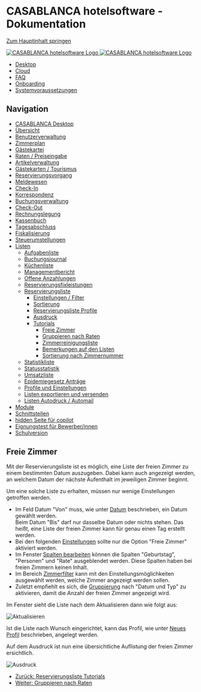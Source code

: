# CASABLANCA hotelsoftware - Dokumentation

[Zum Hauptinhalt springen](https://docs.casablanca.at/desktop/lists/reservationlist/tutorials/free_rooms/#__docusaurus_skipToContent_fallback)

[![CASABLANCA hotelsoftware Logo](https://docs.casablanca.at/img/logo.png) ![CASABLANCA hotelsoftware Logo](https://docs.casablanca.at/img/Casablanca_LOGO_2022_neg.png)](https://docs.casablanca.at/)

* [Desktop](https://docs.casablanca.at/desktop/desktop/)
* [Cloud](https://docs.casablanca.at/cloud/cloud_systems/)
* [FAQ](https://docs.casablanca.at/faq)
* [Onboarding](https://docs.casablanca.at/onboarding/fiscalization)
* [Systemvoraussetzungen](https://docs.casablanca.at/system_requirements)

## Navigation

* [CASABLANCA Desktop](https://docs.casablanca.at/desktop/desktop/)
* [Übersicht](https://docs.casablanca.at/desktop/interface/)
* [Benutzerverwaltung](https://docs.casablanca.at/desktop/user_management/)
* [Zimmerplan](https://docs.casablanca.at/desktop/room_plan/)
* [Gästekartei](https://docs.casablanca.at/desktop/guest_profile/)
* [Raten / Preiseingabe](https://docs.casablanca.at/desktop/raten/)
* [Artikelverwaltung](https://docs.casablanca.at/desktop/articles/)
* [Gästekarten / Tourismus](https://docs.casablanca.at/desktop/guest_cards/)
* [Reservierungsvorgang](https://docs.casablanca.at/desktop/reservation_process/)
* [Meldewesen](https://docs.casablanca.at/desktop/registration/)
* [Check-In](https://docs.casablanca.at/desktop/check_in/)
* [Korrespondenz](https://docs.casablanca.at/desktop/correspondence/)
* [Buchungsverwaltung](https://docs.casablanca.at/desktop/account/)
* [Check-Out](https://docs.casablanca.at/desktop/check-out/)
* [Rechnungslegung](https://docs.casablanca.at/desktop/accounting/)
* [Kassenbuch](https://docs.casablanca.at/desktop/cashbook/)
* [Tagesabschluss](https://docs.casablanca.at/desktop/daily_closing/)
* [Fiskalisierung](https://docs.casablanca.at/desktop/fiscalization/)
* [Steuerumstellungen](https://docs.casablanca.at/desktop/tax_changes/)
* [Listen](https://docs.casablanca.at/desktop/lists/)
  * [Aufgabenliste](https://docs.casablanca.at/desktop/lists/todolist/)
  * [Buchungsjournal](https://docs.casablanca.at/desktop/lists/booking_journal/)
  * [Küchenliste](https://docs.casablanca.at/desktop/lists/catering_list/)
  * [Managementbericht](https://docs.casablanca.at/desktop/lists/managementreport/)
  * [Offene Anzahlungen](https://docs.casablanca.at/desktop/lists/deposit_list/)
  * [Reservierungsfixleistungen](https://docs.casablanca.at/desktop/lists/fixed_reservation_services/)
  * [Reservierungsliste](https://docs.casablanca.at/desktop/lists/reservationlist/)
    * [Einstellungen / Filter](https://docs.casablanca.at/desktop/lists/reservationlist/settings_filter)
    * [Sortierung](https://docs.casablanca.at/desktop/lists/reservationlist/sort)
    * [Reservierungsliste Profile](https://docs.casablanca.at/desktop/lists/reservationlist/profiles)
    * [Ausdruck](https://docs.casablanca.at/desktop/lists/reservationlist/print)
    * [Tutorials](https://docs.casablanca.at/desktop/lists/reservationlist/tutorials/)
      * [Freie Zimmer](https://docs.casablanca.at/desktop/lists/reservationlist/tutorials/free_rooms)
      * [Gruppieren nach Raten](https://docs.casablanca.at/desktop/lists/reservationlist/tutorials/group_by_rate)
      * [Zimmerreinigungsliste](https://docs.casablanca.at/desktop/lists/reservationlist/tutorials/housekeeping_list)
      * [Bemerkungen auf den Listen](https://docs.casablanca.at/desktop/lists/reservationlist/tutorials/remarks)
      * [Sortierung nach Zimmernummer](https://docs.casablanca.at/desktop/lists/reservationlist/tutorials/sort_by_roomnumber)
  * [Statistikliste](https://docs.casablanca.at/desktop/lists/statistiklist/)
  * [Statusstatistik](https://docs.casablanca.at/desktop/lists/statusstatistic/)
  * [Umsatzliste](https://docs.casablanca.at/desktop/lists/saleslist/)
  * [Epidemiegesetz Anträge](https://docs.casablanca.at/desktop/lists/epidemic_law/)
  * [Profile und Einstellungen](https://docs.casablanca.at/desktop/lists/settings/)
  * [Listen exportieren und versenden](https://docs.casablanca.at/desktop/lists/list_export/)
  * [Listen Autodruck / Automail](https://docs.casablanca.at/desktop/lists/list_autoprint_automail/)
* [Module](https://docs.casablanca.at/desktop/module/)
* [Schnittstellen](https://docs.casablanca.at/desktop/interfaces/)
* [hidden Seite für copilot](https://docs.casablanca.at/desktop/hidden_copilot)
* [Eignungstest für Bewerber/innen](https://docs.casablanca.at/desktop/qualification)
* [Schulversion](https://docs.casablanca.at/desktop/schoolversion)

## Freie Zimmer

Mit der Reservierungsliste ist es möglich, eine Liste der freien Zimmer zu einem bestimmten Datum auszugeben. Dabei kann auch angezeigt werden, an welchem Datum der nächste Aufenthalt im jeweiligen Zimmer beginnt.

Um eine solche Liste zu erhalten, müssen nur wenige Einstellungen getroffen werden.

* Im Feld Datum "Von" muss, wie unter [Datum](https://docs.casablanca.at/desktop/lists/reservationlist/settings_filter#datum) beschrieben, ein Datum gewählt werden.  
  Beim Datum "Bis" darf nur dasselbe Datum oder nichts stehen. Das heißt, eine Liste der freien Zimmer kann für genau einen Tag erstellt werden.
* Bei den folgenden [Einstellungen](https://docs.casablanca.at/desktop/lists/reservationlist/settings_filter#weitere-einstellungen) sollte nur die Option "Freie Zimmer" aktiviert werden.
* Im Fenster [Spalten bearbeiten](https://docs.casablanca.at/desktop/lists/reservationlist/settings_filter#spalten-bearbeiten) können die Spalten "Geburtstag", "Personen" und "Rate" ausgeblendet werden. Diese Spalten haben bei freien Zimmern keinen Inhalt.
* Im Bereich [Zimmerfilter](https://docs.casablanca.at/desktop/lists/reservationlist/settings_filter#zimmerfilter) kann mit den Einstellungsmöglichkeiten ausgewählt werden, welche Zimmer angezeigt werden sollen.
* Zuletzt empfiehlt es sich, die [Gruppierung](https://docs.casablanca.at/desktop/lists/reservationlist/settings_filter#gruppierungen) nach "Datum und Typ" zu aktivieren, damit die Anzahl der freien Zimmer angezeigt wird.

Im Fenster sieht die Liste nach dem Aktualisieren dann wie folgt aus:

![Aktualisieren](https://docs.casablanca.at/assets/images/show_free_rooms-a3a5cd6f5d8deade6a3fb563594c827a.png "Aktualisieren")

Ist die Liste nach Wunsch eingerichtet, kann das Profil, wie unter [Neues Profil](https://docs.casablanca.at/desktop/lists/reservationlist/profiles#neues-profil-speichern) beschrieben, angelegt werden.

Auf dem Ausdruck ist nun eine übersichtliche Auflistung der freien Zimmer ersichtlich.

![Ausdruck](https://docs.casablanca.at/assets/images/print_free_rooms-49a46a1d9235907f9da68829c0b57335.png "Ausdruck")

* [Zurück: Reservierungsliste Tutorials](https://docs.casablanca.at/desktop/lists/reservationlist/tutorials/)
* [Weiter: Gruppieren nach Raten](https://docs.casablanca.at/desktop/lists/reservationlist/tutorials/group_by_rate)